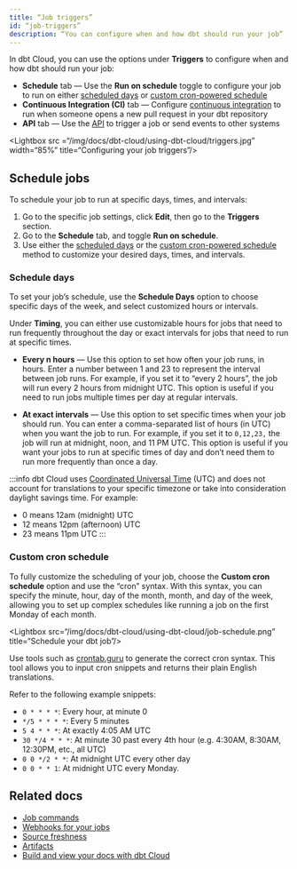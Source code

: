 ```yaml
---
title: “Job triggers”
id: “job-triggers”
description: “You can configure when and how dbt should run your job”
---
```


In dbt Cloud, you can use the options under **Triggers** to configure when and how dbt should run your job:
- **Schedule** tab &mdash; Use the **Run on schedule** toggle to configure your job to run on either [scheduled days](#schedule-days) or [custom cron-powered schedule](#custom-cron-schedule)
- **Continuous Integration (CI)** tab &mdash; Configure [continuous integration](/docs/deploy/cloud-ci-job) to run when someone opens a new pull request in your dbt repository
- **API** tab &mdash; Use the [API](/docs/dbt-cloud-apis/overview) to trigger a job or send events to other systems

<Lightbox src =“/img/docs/dbt-cloud/using-dbt-cloud/triggers.jpg” width=“85%” title=“Configuring your job triggers”/>

## Schedule jobs
To schedule your job to run at specific days, times, and intervals:
1. Go to the specific job settings, click **Edit**, then go to the **Triggers** section.
2. Go to the **Schedule** tab, and toggle **Run on schedule**.
3. Use either the [scheduled days](#schedule-days) or the [custom cron-powered schedule](#custom-cron-schedule) method to customize your desired days, times, and intervals.

### Schedule days
To set your job’s schedule, use the **Schedule Days** option to choose specific days of the week, and select customized hours or intervals.

Under **Timing**, you can either use customizable hours for jobs that need to run frequently throughout the day or exact intervals for jobs that need to run at specific times.

- **Every n hours** &mdash; Use this option to set how often your job runs, in hours. Enter a number between 1 and 23 to represent the interval between job runs. For example, if you set it to “every 2 hours”, the job will run every 2 hours from midnight UTC. This option is useful if you need to run jobs multiple times per day at regular intervals.

- **At exact intervals** &mdash; Use this option to set specific times when your job should run. You can enter a comma-separated list of hours (in UTC) when you want the job to run. For example, if you set it to `0,12,23,` the job will run at midnight, noon, and 11 PM UTC. This option is useful if you want your jobs to run at specific times of day and don’t need them to run more frequently than once a day.

:::info
dbt Cloud uses [Coordinated Universal Time](https://en.wikipedia.org/wiki/Coordinated_Universal_Time) (UTC) and does not account for translations to your specific timezone or take into consideration daylight savings time. For example:
- 0 means 12am (midnight) UTC
- 12 means 12pm (afternoon) UTC
- 23 means 11pm UTC
:::

### Custom cron schedule
To fully customize the scheduling of your job, choose the **Custom cron schedule** option and use the “cron” syntax. With this syntax, you can specify the minute, hour, day of the month, month, and day of the week, allowing you to set up complex schedules like running a job on the first Monday of each month.

<Lightbox src=“/img/docs/dbt-cloud/using-dbt-cloud/job-schedule.png” title=“Schedule your dbt job”/>

Use tools such as [crontab.guru](https://crontab.guru/) to generate the correct cron syntax. This tool allows you to input cron snippets and returns their plain English translations.

Refer to the following example snippets:

- `0 * * * *`: Every hour, at minute 0
- `*/5 * * * *`: Every 5 minutes
- `5 4 * * *`: At exactly 4:05 AM UTC
- `30 */4 * * *`: At minute 30 past every 4th hour (e.g. 4:30AM, 8:30AM, 12:30PM, etc., all UTC)
- `0 0 */2 * *`: At midnight UTC every other day
- `0 0 * * 1`: At midnight UTC every Monday.

## Related docs

- [Job commands](/docs/deploy/job-commands)
- [Webhooks for your jobs](/docs/deploy/webhooks)
- [Source freshness](/docs/deploy/source-freshness)
- [Artifacts](/docs/deploy/artifacts)
- [Build and view your docs with dbt Cloud](/docs/collaborate/build-and-view-your-docs)